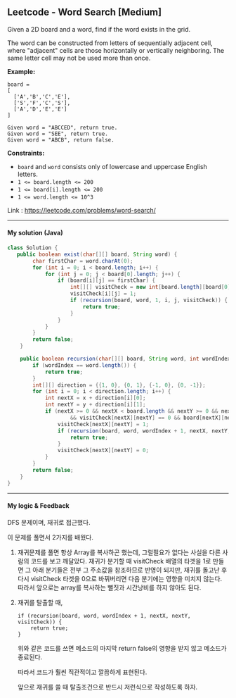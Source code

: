 ## Leetcode - Word Search [Medium]

Given a 2D board and a word, find if the word exists in the grid.

The word can be constructed from letters of sequentially adjacent cell, where "adjacent" cells are those horizontally or vertically neighboring. The same letter cell may not be used more than once.

**Example:**

```
board =
[
  ['A','B','C','E'],
  ['S','F','C','S'],
  ['A','D','E','E']
]

Given word = "ABCCED", return true.
Given word = "SEE", return true.
Given word = "ABCB", return false.
```

 

**Constraints:**

- `board` and `word` consists only of lowercase and uppercase English letters.
- `1 <= board.length <= 200`
- `1 <= board[i].length <= 200`
- `1 <= word.length <= 10^3`

Link : https://leetcode.com/problems/word-search/



---



#### My solution (Java)

```java
class Solution {
   public boolean exist(char[][] board, String word) {
        char firstChar = word.charAt(0);
        for (int i = 0; i < board.length; i++) {
            for (int j = 0; j < board[0].length; j++) {
                if (board[i][j] == firstChar) {
                    int[][] visitCheck = new int[board.length][board[0].length];
                    visitCheck[i][j] = 1;
                    if (recursion(board, word, 1, i, j, visitCheck)) {
                        return true;
                    }
                }
            }
        }
        return false;
    }

    public boolean recursion(char[][] board, String word, int wordIndex, int x, int y, int[][] visitCheck) {
        if (wordIndex == word.length()) {
            return true;
        }
        int[][] direction = {{1, 0}, {0, 1}, {-1, 0}, {0, -1}};
        for (int i = 0; i < direction.length; i++) {
            int nextX = x + direction[i][0];
            int nextY = y + direction[i][1];
            if (nextX >= 0 && nextX < board.length && nextY >= 0 && nextY < board[0].length
                    && visitCheck[nextX][nextY] == 0 && board[nextX][nextY] == word.charAt(wordIndex)) {
                visitCheck[nextX][nextY] = 1;
                if (recursion(board, word, wordIndex + 1, nextX, nextY, visitCheck)) {
                    return true;
                }
                visitCheck[nextX][nextY] = 0;
            }
        }
        return false;
    }
}

```

---



#### My logic & Feedback

DFS 문제이며, 재귀로 접근했다.

이 문제를 풀면서 2가지를 배웠다.

1. 재귀문제를 풀면 항상 Array를 복사하곤 했는데, 그럴필요가 없다는 사실을 다른 사람의 코드를 보고 깨달았다. 재귀가 분기할 때 visitCheck 배열의 타겟을 1로 만들면 그 아래 분기들은 전부 그 주소값을 참조하므로 반영이 되지만, 재귀를 돌고난 후 다시 visitCheck 타겟을 0으로 바꿔버리면 다음 분기에는 영향을 미치지 않는다. 따라서 앞으로는 array를 복사하는 뻘짓과 시간낭비를 하지 않아도 된다.

2. 재귀를 탈출할 때, 

   ```
   if (recursion(board, word, wordIndex + 1, nextX, nextY, visitCheck)) {
       return true;
   }
   ```

   위와 같은 코드를 쓰면 메소드의 마지막 return false의 영향을 받지 않고 메소드가 종료된다.

   따라서 코드가 훨씬 직관적이고 깔끔하게 표현된다.

   앞으로 재귀를 쓸 때 탈출조건으로 반드시 저런식으로 작성하도록 하자.

